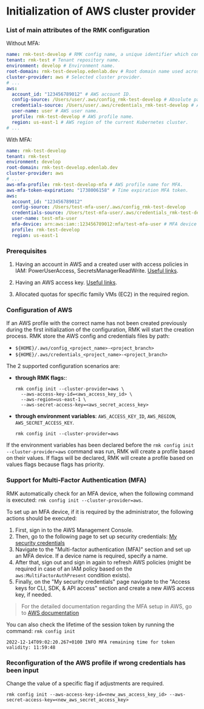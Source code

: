 # Initialization of AWS cluster provider

### List of main attributes of the RMK configuration

Without MFA:
```yaml
name: rmk-test-develop # RMK config name, a unique identifier which consists of the tenant name and the abbreviated name of the Git branch.
tenant: rmk-test # Tenant repository name.
environment: develop # Environment name.
root-domain: rmk-test-develop.edenlab.dev # Root domain name used across the cluster.
cluster-provider: aws # Selected cluster provider.
# ...
aws:
  account_id: "123456789012" # AWS account ID.
  config-source: /Users/user/.aws/config_rmk-test-develop # Absolute path to the AWS profile config.
  credentials-source: /Users/user/.aws/credentials_rmk-test-develop # Absolute path to the AWS profile credentials.
  user-name: user # AWS user name.
  profile: rmk-test-develop # AWS profile name.
  region: us-east-1 # AWS region of the current Kubernetes cluster.    
# ...
```

With MFA:
```yaml
name: rmk-test-develop
tenant: rmk-test
environment: develop
root-domain: rmk-test-develop.edenlab.dev
cluster-provider: aws
# ...
aws-mfa-profile: rmk-test-develop-mfa # AWS profile name for MFA.
aws-mfa-token-expiration: "1738006158" # Time expiration MFA token.
aws:
  account_id: "123456789012"
  config-source: /Users/test-mfa-user/.aws/config_rmk-test-develop
  credentials-source: /Users/test-mfa-user/.aws/credentials_rmk-test-develop
  user-name: test-mfa-user
  mfa-device: arn:aws:iam::123456789012:mfa/test-mfa-user # MFA device AWS ARN.
  profile: rmk-test-develop
  region: us-east-1
```

### Prerequisites

1. Having an account in AWS and a created user with access policies in IAM: PowerUserAccess, SecretsManagerReadWrite.
[Useful links](https://docs.aws.amazon.com/IAM/latest/UserGuide/id_users_create.html).

2. Having an AWS access key.
[Useful links](https://docs.aws.amazon.com/IAM/latest/UserGuide/access-key-self-managed.html).

3. Allocated quotas for specific family VMs (EC2) in the required region.

### Configuration of AWS

If an AWS profile with the correct name has not been created previously during the first initialization of the configuration,
RMK will start the creation process.
RMK store the AWS config and credentials files by path:
- `${HOME}/.aws/config_<project_name>-<project_branch>`
- `${HOME}/.aws/credentials_<project_name>-<project_branch>`

The 2 supported configuration scenarios are:

* **through RMK flags:**:
  ```shell
  rmk config init --cluster-provider=aws \
    --aws-access-key-id=<aws_access_key_id> \
    --aws-region=us-east-1 \
    --aws-secret-access-key=<aws_secret_access_key>
  ```
  
* **through environment variables**: `AWS_ACCESS_KEY_ID`, `AWS_REGION`, `AWS_SECRET_ACCESS_KEY`.
  ```shell
  rmk config init --cluster-provider=aws
  ```

If the environment variables has been declared before the  `rmk config init --cluster-provider=aws` command was run, 
RMK will create a profile based on their values. 
If flags will be declared, RMK will create a profile based on values flags because flags has priority.

### Support for Multi-Factor Authentication (MFA)

RMK automatically check for an MFA device, when the following command is executed: `rmk config init --cluster-provider=aws`.

To set up an MFA device, if it is required by the administrator, the following actions should be executed:

1. First, sign in to the AWS Management Console.
2. Then, go to the following page to set up security
   credentials: [My security credentials](https://console.aws.amazon.com/iam/home#/security_credentials)
3. Navigate to the "Multi-factor authentication (MFA)" section and set up an MFA device.
   If a device name is required, specify a name.
4. After that, sign out and sign in again to refresh AWS policies
   (might be required in case of an IAM policy based on the `aws:MultiFactorAuthPresent` condition exists).
5. Finally, on the "My security credentials" page navigate to the "Access keys for CLI, SDK, & API access" section
   and create a new AWS access key, if needed.

> For the detailed documentation regarding the MFA setup in AWS, go to
> [AWS documentation](https://docs.aws.amazon.com/IAM/latest/UserGuide/id_credentials_mfa_enable_virtual.html#enable-virt-mfa-for-own-iam-user)

You can also check the lifetime of the session token by running the command: `rmk config init`

```
2022-12-14T09:02:20.267+0100 INFO MFA remaining time for token validity: 11:59:48
```

### Reconfiguration of the AWS profile if wrong credentials has been input

Change the value of a specific flag if adjustments are required.

```shell
rmk config init --aws-access-key-id=<new_aws_access_key_id> --aws-secret-access-key=<new_aws_secret_access_key>
```
